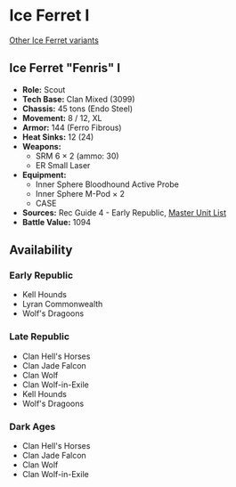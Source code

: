 # Ice Ferret I

[Other Ice Ferret variants](../ice_ferret.md)

## Ice Ferret "Fenris" I
- **Role:** Scout
- **Tech Base:** Clan Mixed (3099)
- **Chassis:** 45 tons (Endo Steel)
- **Movement:** 8 / 12, XL
- **Armor:** 144 (Ferro Fibrous)
- **Heat Sinks:** 12 (24)
- **Weapons:**
  - SRM 6 × 2 (ammo: 30)
  - ER Small Laser
- **Equipment:**
  - Inner Sphere Bloodhound Active Probe
  - Inner Sphere M-Pod × 2
  - CASE
- **Sources:** Rec Guide 4 - Early Republic, [Master Unit List](http://masterunitlist.info/Unit/Details/7506/fenris-ice-ferret-i)
- **Battle Value:** 1094

## Availability

### Early Republic
- Kell Hounds
- Lyran Commonwealth
- Wolf's Dragoons

### Late Republic
- Clan Hell's Horses
- Clan Jade Falcon
- Clan Wolf
- Clan Wolf-in-Exile
- Kell Hounds
- Wolf's Dragoons

### Dark Ages
- Clan Hell's Horses
- Clan Jade Falcon
- Clan Wolf
- Clan Wolf-in-Exile


